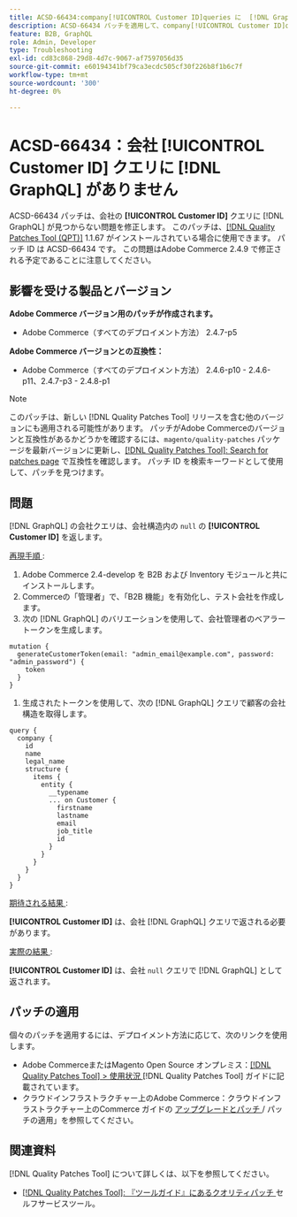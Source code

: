 ```yaml
---
title: ACSD-66434:company[!UICONTROL Customer ID]queries に  [!DNL GraphQL]  がありません
description: ACSD-66434 パッチを適用して、company[!UICONTROL Customer ID]queries に  [!DNL GraphQL]  が見つからないAdobe Commerceの問題を修正します。
feature: B2B, GraphQL
role: Admin, Developer
type: Troubleshooting
exl-id: cd83c868-29d8-4d7c-9067-af7597056d35
source-git-commit: e60194341bf79ca3ecdc505cf30f226b8f1b6c7f
workflow-type: tm+mt
source-wordcount: '300'
ht-degree: 0%

---
```


# ACSD-66434：会社 [!UICONTROL Customer ID] クエリに [!DNL GraphQL] がありません

ACSD-66434 パッチは、会社の **[!UICONTROL Customer ID]** クエリに [!DNL GraphQL] が見つからない問題を修正します。 このパッチは、[[!DNL Quality Patches Tool (QPT)]](/help/tools/quality-patches-tool/quality-patches-tool-to-self-serve-quality-patches.md) 1.1.67 がインストールされている場合に使用できます。 パッチ ID は ACSD-66434 です。 この問題はAdobe Commerce 2.4.9 で修正される予定であることに注意してください。

## 影響を受ける製品とバージョン

**Adobe Commerce バージョン用のパッチが作成されます。**

* Adobe Commerce（すべてのデプロイメント方法） 2.4.7-p5

**Adobe Commerce バージョンとの互換性：**

* Adobe Commerce（すべてのデプロイメント方法） 2.4.6-p10 - 2.4.6-p11、2.4.7-p3 - 2.4.8-p1

>[!NOTE]
>
>このパッチは、新しい [!DNL Quality Patches Tool] リリースを含む他のバージョンにも適用される可能性があります。 パッチがAdobe Commerceのバージョンと互換性があるかどうかを確認するには、`magento/quality-patches` パッケージを最新バージョンに更新し、[[!DNL Quality Patches Tool]: Search for patches page](https://experienceleague.adobe.com/tools/commerce-quality-patches/index.html) で互換性を確認します。 パッチ ID を検索キーワードとして使用して、パッチを見つけます。

## 問題

[!DNL GraphQL] の会社クエリは、会社構造内の `null` の **[!UICONTROL Customer ID]** を返します。

<u> 再現手順 </u>:

1. Adobe Commerce 2.4-develop を B2B および Inventory モジュールと共にインストールします。
1. Commerceの「管理者」で、「B2B 機能」を有効化し、テスト会社を作成します。
1. 次の [!DNL GraphQL] のバリエーションを使用して、会社管理者のベアラートークンを生成します。

```
mutation {
  generateCustomerToken(email: "admin_email@example.com", password: "admin_password") {
    token
  }
}
```

1. 生成されたトークンを使用して、次の [!DNL GraphQL] クエリで顧客の会社構造を取得します。

```
query {
  company {
    id
    name
    legal_name
    structure {
      items {
        entity {
          __typename
          ... on Customer {
            firstname
            lastname
            email
            job_title
            id
          }
        }
      }
    }
  }
}
```

<u> 期待される結果 </u>:

**[!UICONTROL Customer ID]** は、会社 [!DNL GraphQL] クエリで返される必要があります。

<u> 実際の結果 </u>:

**[!UICONTROL Customer ID]** は、会社 `null` クエリで [!DNL GraphQL] として返されます。

## パッチの適用

個々のパッチを適用するには、デプロイメント方法に応じて、次のリンクを使用します。

* Adobe CommerceまたはMagento Open Source オンプレミス：[[!DNL Quality Patches Tool] > 使用状況 ](/help/tools/quality-patches-tool/usage.md) [!DNL Quality Patches Tool] ガイドに記載されています。
* クラウドインフラストラクチャー上のAdobe Commerce：クラウドインフラストラクチャー上のCommerce ガイドの [ アップグレードとパッチ ](https://experienceleague.adobe.com/docs/commerce-cloud-service/user-guide/develop/upgrade/apply-patches.html)/ パッチの適用」を参照してください。

## 関連資料

[!DNL Quality Patches Tool] について詳しくは、以下を参照してください。

* [[!DNL Quality Patches Tool]: 『ツールガイド』にあるクオリティパッチ ](/help/tools/quality-patches-tool/quality-patches-tool-to-self-serve-quality-patches.md) セルフサービスツール。
